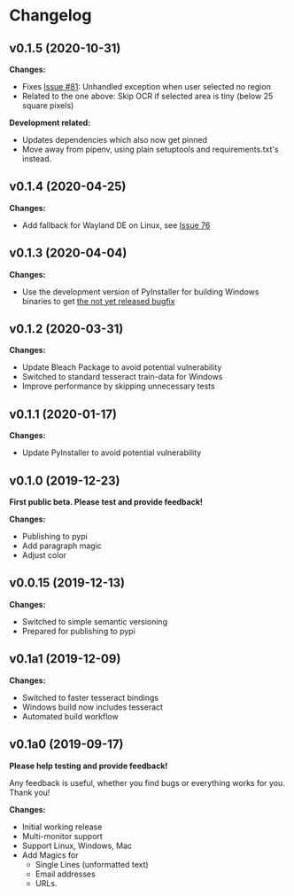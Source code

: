 # Changelog

## v0.1.5 (2020-10-31)

**Changes:**

- Fixes [Issue #81](https://github.com/dynobo/normcap/issues/81): Unhandled exception when user selected no region
- Related to the one above: Skip OCR if selected area is tiny (below 25 square pixels)

**Development related:**
- Updates dependencies which also now get pinned
- Move away from pipenv, using plain setuptools and requirements.txt's instead.

## v0.1.4 (2020-04-25)

**Changes:**

- Add fallback for Wayland DE on Linux, see [Issue 76](https://github.com/dynobo/normcap/issues/76#issue-605722434)

## v0.1.3 (2020-04-04)

**Changes:**

- Use the development version of PyInstaller for building Windows binaries to get [the not yet released bugfix](https://github.com/pyinstaller/pyinstaller/commit/91481570517707fc70aa70dca9eb986c61eac35d)

## v0.1.2 (2020-03-31)

**Changes:**

- Update Bleach Package to avoid potential vulnerability
- Switched to standard tesseract train-data for Windows
- Improve performance by skipping unnecessary tests

## v0.1.1 (2020-01-17)

**Changes:**

- Update PyInstaller to avoid potential vulnerability

## v0.1.0 (2019-12-23)

**First public beta. Please test and provide feedback!**

**Changes:**

- Publishing to pypi
- Add paragraph magic
- Adjust color

## v0.0.15 (2019-12-13)

**Changes:**

- Switched to simple semantic versioning
- Prepared for publishing to pypi

## v0.1a1 (2019-12-09)

**Changes:**

- Switched to faster tesseract bindings
- Windows build now includes tesseract
- Automated build workflow

## v0.1a0 (2019-09-17)

**Please help testing and provide feedback!**

Any feedback is useful, whether you find bugs or everything works for you. Thank you!

**Changes:**

- Initial working release
- Multi-monitor support
- Support Linux, Windows, Mac
- Add Magics for
  - Single Lines (unformatted text)
  - Email addresses
  - URLs.
